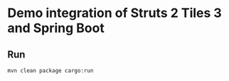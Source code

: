 # Demo integration of Struts 2 Tiles 3 and Spring Boot

## Run

```bash
mvn clean package cargo:run
```
